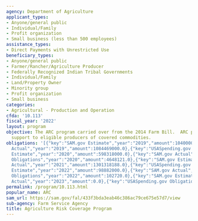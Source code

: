 ```yaml
---
agency: Department of Agriculture
applicant_types:
- Anyone/general public
- Individual/Family
- Profit organization
- Small business (less than 500 employees)
assistance_types:
- Direct Payments with Unrestricted Use
beneficiary_types:
- Anyone/general public
- Farmer/Rancher/Agriculture Producer
- Federally Recognized Indian Tribal Governments
- Individual/Family
- Land/Property Owner
- Minority group
- Profit organization
- Small business
categories:
- Agricultural - Production and Operation
cfda: '10.113'
fiscal_year: '2022'
layout: program
objective: The ARC program carried over from the 2014 Farm Bill.  ARC provides income
  support to eligible producers of covered commodities.
obligations: '[{"key":"SAM.gov Estimate","year":"2019","amount":104000000.0},{"key":"SAM.gov
  Actual","year":"2019","amount":1084469000.0},{"key":"USASpending.gov Obligations","year":"2019","amount":56938.0},{"key":"SAM.gov
  Estimate","year":"2020","amount":598318000.0},{"key":"SAM.gov Actual","year":"2020","amount":695377998.0},{"key":"USASpending.gov
  Obligations","year":"2020","amount":4648121.0},{"key":"SAM.gov Estimate","year":"2021","amount":1107452000.0},{"key":"SAM.gov
  Actual","year":"2021","amount":1301318188.0},{"key":"USASpending.gov Obligations","year":"2021","amount":0.0},{"key":"SAM.gov
  Estimate","year":"2022","amount":98882000.0},{"key":"SAM.gov Actual","year":"2022","amount":96887402.0},{"key":"USASpending.gov
  Obligations","year":"2022","amount":102720.0},{"key":"SAM.gov Estimate","year":"2023","amount":104183000.0},{"key":"SAM.gov
  Actual","year":"2023","amount":0.0},{"key":"USASpending.gov Obligations","year":"2023","amount":769753.0}]'
permalink: /program/10.113.html
popular_name: ARC
sam_url: https://sam.gov/fal/433f3bda3eab46c386ac79ce675e57d7/view
sub-agency: Farm Service Agency
title: Agriculture Risk Coverage Program
---
```

